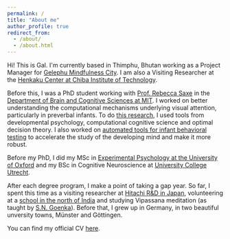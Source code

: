 ```yaml
---
permalink: /
title: "About me"
author_profile: true
redirect_from: 
  - /about/
  - /about.html
---
```


Hi! This is Gal. I'm currently based in Thimphu, Bhutan working as a Project Manager for [Gelephu Mindfulness City](https://gmc.bt/). I am also a Visiting Researcher at the [Henkaku Center at Chiba Institute of Technology](https://www.henkaku.center/en).

Before this, I was a PhD student working with [Prof. Rebecca Saxe](https://saxelab.mit.edu/) in the [Department of Brain and Cognitive Sciences at MIT](https://bcs.mit.edu/). I worked on better understanding the computational mechanisms underlying visual attention, particularly in preverbal infants. To do [this research](https://www.biorxiv.org/content/10.1101/2024.08.21.609039v2.abstract), I used tools from developmental psychology, computational cognitive science and optimal decision theory. I also worked on [automated tools for infant behavioral testing](https://psycnet.apa.org/fulltext/2024-97072-001.html) to accelerate the study of the developing mind and make it more robust.

Before my PhD, I did my MSc in [Experimental Psychology at the University of Oxford](https://www.psy.ox.ac.uk/) and my BSc in Cognitive Neuroscience at [University College Utrecht](https://www.uu.nl/en/organisation/university-college-utrecht/about-ucu). 

After each degree program, I make a point of taking a gap year. So far, I spent this time as a visiting researcher at [Hitachi R&D in Japan](https://www.hitachi.com/rd/about/location/cer/index.html), volunteering at a [school in the north of India](https://lamdonjamyangschool.org/) and studying Vipassana meditation (as taught by [S.N. Goenka](https://www.dhamma.org/en-US/index)). Before that, I grew up in Germany, in two beautiful unversity towns, Münster and Göttingen.

You can find my official CV [here](https://galraz.github.io/files/GalRaz_CV.pdf).


